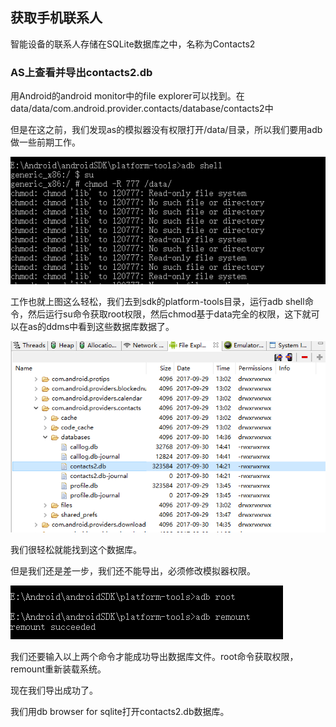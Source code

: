 ## 获取手机联系人
智能设备的联系人存储在SQLite数据库之中，名称为Contacts2


### AS上查看并导出contacts2.db

用Android的android monitor中的file explorer可以找到。在data/data/com.android.provider.contacts/database/contacts2中

但是在这之前，我们发现as的模拟器没有权限打开/data/目录，所以我们要用adb做一些前期工作。

![](image/contact0.png)

工作也就上图这么轻松，我们去到sdk的platform-tools目录，运行adb shell命令，然后运行su命令获取root权限，然后chmod基于data完全的权限，这下就可以在as的ddms中看到这些数据库数据了。


![](image/contact1.png)

我们很轻松就能找到这个数据库。

但是我们还是差一步，我们还不能导出，必须修改模拟器权限。

![](image/contact2.png)

我们还要输入以上两个命令才能成功导出数据库文件。root命令获取权限，remount重新装载系统。


现在我们导出成功了。

我们用db browser for sqlite打开contacts2.db数据库。
